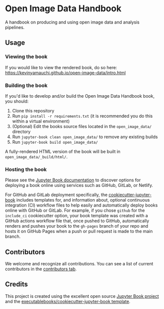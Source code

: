 # Open Image Data Handbook

A handbook on producing and using open image data and analysis pipelines.

## Usage

### Viewing the book

If you would like to view the rendered book, do so here: https://kevinyamauchi.github.io/open-image-data/intro.html

### Building the book

If you'd like to develop and/or build the Open Image Data Handbook book, you should:

1. Clone this repository
2. Run `pip install -r requirements.txt` (it is recommended you do this within a virtual environment)
3. (Optional) Edit the books source files located in the `open_image_data/` directory
4. Run `jupyter-book clean open_image_data/` to remove any existing builds
5. Run `jupyter-book build open_image_data/`

A fully-rendered HTML version of the book will be built in `open_image_data/_build/html/`.

### Hosting the book

Please see the [Jupyter Book documentation](https://jupyterbook.org/publish/web.html) to discover options for deploying a book online using services such as GitHub, GitLab, or Netlify.

For GitHub and GitLab deployment specifically, the [cookiecutter-jupyter-book](https://github.com/executablebooks/cookiecutter-jupyter-book) includes templates for, and information about, optional continuous integration (CI) workflow files to help easily and automatically deploy books online with GitHub or GitLab. For example, if you chose `github` for the `include_ci` cookiecutter option, your book template was created with a GitHub actions workflow file that, once pushed to GitHub, automatically renders and pushes your book to the `gh-pages` branch of your repo and hosts it on GitHub Pages when a push or pull request is made to the main branch.

## Contributors

We welcome and recognize all contributions. You can see a list of current contributors in the [contributors tab](https://github.com/kevinyamauchi/open_image_data/graphs/contributors).

## Credits

This project is created using the excellent open source [Jupyter Book project](https://jupyterbook.org/) and the [executablebooks/cookiecutter-jupyter-book template](https://github.com/executablebooks/cookiecutter-jupyter-book).
